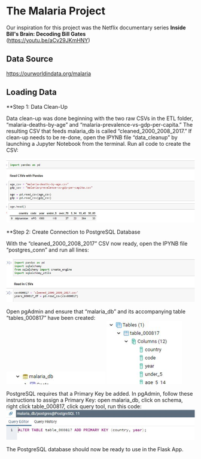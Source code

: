 
 # The Malaria Project
 
Our inspiration for this project was the Netflix documentary series **Inside Bill's Brain: Decoding Bill Gates**   
 (https://youtu.be/aCv29JKmHNY)


## Data Source
https://ourworldindata.org/malaria

## Loading Data

**Step 1:  Data Clean-Up

Data clean-up was done beginning with the two raw CSVs in the ETL folder, “malaria-deaths-by-age” and “malaria-prevalence-vs-gdp-per-capita.”  The resulting CSV that feeds malaria_db is called “cleaned_2000_2008_2017.”  If clean-up needs to be re-done, open the IPYNB file “data_cleanup” by launching a Jupyter Notebook from the terminal.  Run all code to create the CSV:

![alt text](https://raw.githubusercontent.com/jschwan1282/Project-3/master/images/pandas1.JPG)


**Step 2:  Create Connection to PostgreSQL Database

With the “cleaned_2000_2008_2017” CSV now ready, open the IPYNB file “postgres_conn” and run all lines:

![alt text](https://raw.githubusercontent.com/jschwan1282/Project-3/master/images/pandas2.JPG)

Open pgAdmin and ensure that “malaria_db” and its accompanying table “tables_000817” have been created:
![alt text](https://raw.githubusercontent.com/jschwan1282/Project-3/master/images/malaria_db.JPG)
![alt text](https://raw.githubusercontent.com/jschwan1282/Project-3/master/images/table_000817.JPG)


PostgreSQL requires that a Primary Key be added.  In pgAdmin, follow these instructions to assign a Primary Key: open malaria_db, click on schema, right click table_000817, click query tool, run this code:  
![alt text](https://raw.githubusercontent.com/jschwan1282/Project-3/master/images/altertable.JPG)

The PostgreSQL database should now be ready to use in the Flask App.
